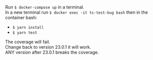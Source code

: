 Run `$ docker-compose up` in a terminal.  
In a new terminal run `$ docker exec -it ts-test-bug bash` then in the container bash:  
- `$ yarn install`
- `$ yarn test`

The coverage will fail.  
Change back to version 23.0.1 it will work.  
ANY version after 23.0.1 breaks the coverage.